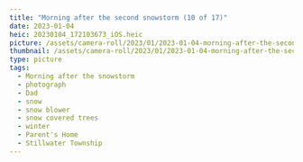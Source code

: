 ```yaml
---
title: "Morning after the second snowstorm (10 of 17)"
date: 2023-01-04
heic: 20230104_172103673_iOS.heic
picture: /assets/camera-roll/2023/01/2023-01-04-morning-after-the-second-snowstorm-10/20230104_172103673_iOS.jpg
thumbnail: /assets/camera-roll/2023/01/2023-01-04-morning-after-the-second-snowstorm-10/20230104_172103673_iOS-thumbnail.jpg
type: picture
tags:
  - Morning after the snowstorm
  - photograph
  - Dad
  - snow
  - snow blower
  - snow covered trees
  - winter
  - Parent's Home
  - Stillwater Township
---
```

